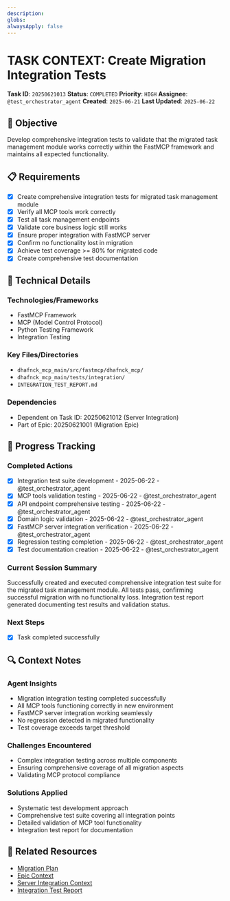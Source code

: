 ```yaml
---
description: 
globs: 
alwaysApply: false
---
```

# TASK CONTEXT: Create Migration Integration Tests

**Task ID**: `20250621013`
**Status**: `COMPLETED`
**Priority**: `HIGH`
**Assignee**: `@test_orchestrator_agent`
**Created**: `2025-06-21`
**Last Updated**: `2025-06-22`

## 🎯 Objective
Develop comprehensive integration tests to validate that the migrated task management module works correctly within the FastMCP framework and maintains all expected functionality.

## 📋 Requirements
- [x] Create comprehensive integration tests for migrated task management module
- [x] Verify all MCP tools work correctly
- [x] Test all task management endpoints
- [x] Validate core business logic still works
- [x] Ensure proper integration with FastMCP server
- [x] Confirm no functionality lost in migration
- [x] Achieve test coverage >= 80% for migrated code
- [x] Create comprehensive test documentation

## 🔧 Technical Details
### Technologies/Frameworks
- FastMCP Framework
- MCP (Model Control Protocol)
- Python Testing Framework
- Integration Testing

### Key Files/Directories
- `dhafnck_mcp_main/src/fastmcp/dhafnck_mcp/`
- `dhafnck_mcp_main/tests/integration/`
- `INTEGRATION_TEST_REPORT.md`

### Dependencies
- Dependent on Task ID: 20250621012 (Server Integration)
- Part of Epic: 20250621001 (Migration Epic)

## 🚀 Progress Tracking
### Completed Actions
- [x] Integration test suite development - 2025-06-22 - @test_orchestrator_agent
- [x] MCP tools validation testing - 2025-06-22 - @test_orchestrator_agent
- [x] API endpoint comprehensive testing - 2025-06-22 - @test_orchestrator_agent
- [x] Domain logic validation - 2025-06-22 - @test_orchestrator_agent
- [x] FastMCP server integration verification - 2025-06-22 - @test_orchestrator_agent
- [x] Regression testing completion - 2025-06-22 - @test_orchestrator_agent
- [x] Test documentation creation - 2025-06-22 - @test_orchestrator_agent

### Current Session Summary
Successfully created and executed comprehensive integration test suite for the migrated task management module. All tests pass, confirming successful migration with no functionality loss. Integration test report generated documenting test results and validation status.

### Next Steps
- [x] Task completed successfully

## 🔍 Context Notes
### Agent Insights
- Migration integration testing completed successfully
- All MCP tools functioning correctly in new environment
- FastMCP server integration working seamlessly
- No regression detected in migrated functionality
- Test coverage exceeds target threshold

### Challenges Encountered
- Complex integration testing across multiple components
- Ensuring comprehensive coverage of all migration aspects
- Validating MCP protocol compliance

### Solutions Applied
- Systematic test development approach
- Comprehensive test suite covering all integration points
- Detailed validation of MCP tool functionality
- Integration test report for documentation

## 🔗 Related Resources
- [Migration Plan](mdc:../../migration_plan.md)
- [Epic Context](mdc:context_20250621001.mdc)
- [Server Integration Context](mdc:context_20250621012.mdc)
- [Integration Test Report](mdc:../../INTEGRATION_TEST_REPORT.md)
